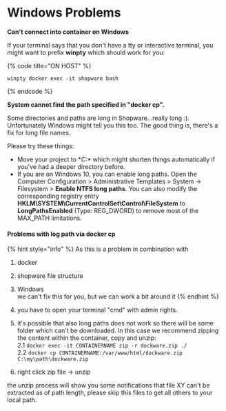 # Windows Problems

**Can't connect into container on Windows**

If your terminal says that you don't have a tty or interactive terminal, you might want to prefix **winpty** which should work for you:

{% code title="ON HOST" %}
```text
winpty docker exec -it shopware bash
```
{% endcode %}

**System cannot find the path specified in "docker cp".**

Some directories and paths are long in Shopware...really long :\).  
Unfortunately Windows might tell you this too. The good thing is, there's a fix for long file names.  
  
Please try these things:

* Move your project to **C:\** which might shorten things automatically if you've had a deeper directory before.
* If you are on Windows 10, you can enable long paths. Open the Computer Configuration &gt; Administrative Templates &gt; System -&gt; Filesystem &gt; **Enable NTFS long paths**. You can also modify the corresponding registry entry **HKLM\SYSTEM\CurrentControlSet\Control\FileSystem** to **LongPathsEnabled** \(Type: REG\_DWORD\) to remove most of the MAX\_PATH limitations.



#### Problems with log path via docker cp

{% hint style="info" %}
As this is a problem in combination with  
1. docker  
2. shopware file structure  
3. Windows  
we can't fix this for you, but we can work a bit around it
{% endhint %}

  
1. you have to open your terminal "cmd" with admin rights.  
2. it's possible that also long paths does not work so there will be some folder which can't be downloaded. In this case we recommend zipping the content within the container, copy and unzip:  
2.1 `docker exec -it CONTAINERNAME zip -r dockware.zip ./`  
2.2 `docker cp CONTAINERNAME:/var/www/html/dockware.zip C:\my\path\dockware.zip`  
3. right click zip file -&gt; unzip  
  
the unzip process will show you some notifications that file XY can't be extracted as of path length, please skip this files to get all others to your local path.


